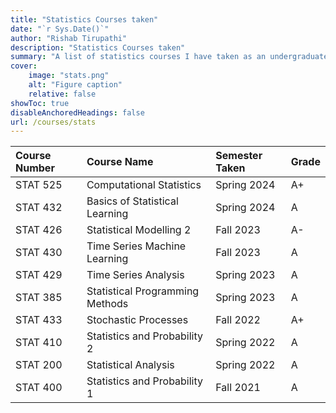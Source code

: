 ```yaml
---
title: "Statistics Courses taken"
date: "`r Sys.Date()`"
author: "Rishab Tirupathi"
description: "Statistics Courses taken" 
summary: "A list of statistics courses I have taken as an undergraduate and graduate student." 
cover:
    image: "stats.png"
    alt: "Figure caption"
    relative: false
showToc: true
disableAnchoredHeadings: false
url: /courses/stats
---
```

| Course Number | Course Name | Semester Taken | Grade |
| :-------------| :----------| :-------------| :------|
| STAT 525      | Computational Statistics| Spring 2024| A+ |
| STAT 432      | Basics of Statistical Learning| Spring 2024| A |
| STAT 426      | Statistical Modelling 2| Fall 2023| A-|
| STAT 430      | Time Series Machine Learning | Fall 2023| A|
| STAT 429      | Time Series Analysis| Spring 2023| A|
| STAT 385      | Statistical Programming Methods| Spring 2023| A|
| STAT 433      | Stochastic Processes| Fall 2022| A+|
| STAT 410      | Statistics and Probability 2 | Spring 2022| A|
| STAT 200      | Statistical Analysis| Spring 2022| A|
| STAT 400      | Statistics and Probability 1 | Fall 2021| A|